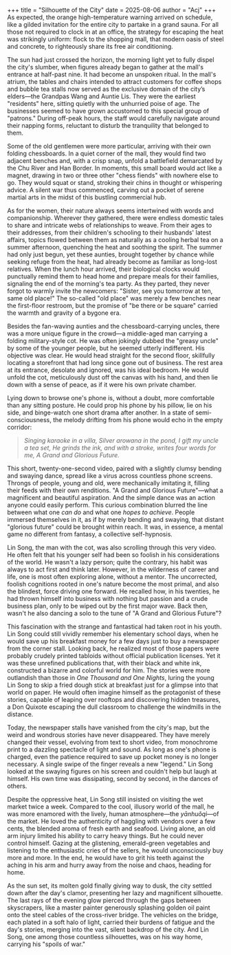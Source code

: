 +++
title = "Silhouette of the City"
date = 2025-08-06
author = "Acj"
+++
As expected, the orange high-temperature warning arrived on schedule, like a gilded invitation for the entire city to partake in a grand sauna. For all those not required to clock in at an office, the strategy for escaping the heat was strikingly uniform: flock to the shopping mall, that modern oasis of steel and concrete, to righteously share its free air conditioning.

The sun had just crossed the horizon, the morning light yet to fully dispel the city's slumber, when figures already began to gather at the mall's entrance at half-past nine. It had become an unspoken ritual. In the mall's atrium, the tables and chairs intended to attract customers for coffee shops and bubble tea stalls now served as the exclusive domain of the city’s elders—the Grandpas Wang and Auntie Lis. They were the earliest "residents" here, sitting quietly with the unhurried poise of age. The businesses seemed to have grown accustomed to this special group of "patrons." During off-peak hours, the staff would carefully navigate around their napping forms, reluctant to disturb the tranquility that belonged to them.

Some of the old gentlemen were more particular, arriving with their own folding chessboards. In a quiet corner of the mall, they would find two adjacent benches and, with a crisp snap, unfold a battlefield demarcated by the Chu River and Han Border. In moments, this small board would act like a magnet, drawing in two or three other "chess fiends" with nowhere else to go. They would squat or stand, stroking their chins in thought or whispering advice. A silent war thus commenced, carving out a pocket of serene martial arts in the midst of this bustling commercial hub.

As for the women, their nature always seems intertwined with words and companionship. Wherever they gathered, there were endless domestic tales to share and intricate webs of relationships to weave. From their ages to their addresses, from their children's schooling to their husbands' latest affairs, topics flowed between them as naturally as a cooling herbal tea on a summer afternoon, quenching the heat and soothing the spirit. The summer had only just begun, yet these aunties, brought together by chance while seeking refuge from the heat, had already become as familiar as long-lost relatives. When the lunch hour arrived, their biological clocks would punctually remind them to head home and prepare meals for their families, signaling the end of the morning's tea party. As they parted, they never forgot to warmly invite the newcomers: "Sister, see you tomorrow at ten, same old place\!" The so-called "old place" was merely a few benches near the first-floor restroom, but the promise of "be there or be square" carried the warmth and gravity of a bygone era.

Besides the fan-waving aunties and the chessboard-carrying uncles, there was a more unique figure in the crowd—a middle-aged man carrying a folding military-style cot. He was often jokingly dubbed the "greasy uncle" by some of the younger people, but he seemed utterly indifferent. His objective was clear. He would head straight for the second floor, skillfully locating a storefront that had long since gone out of business. The rest area at its entrance, desolate and ignored, was his ideal bedroom. He would unfold the cot, meticulously dust off the canvas with his hand, and then lie down with a sense of peace, as if it were his own private chamber.

Lying down to browse one's phone is, without a doubt, more comfortable than any sitting posture. He could prop his phone by his pillow, lie on his side, and binge-watch one short drama after another. In a state of semi-consciousness, the melody drifting from his phone would echo in the empty corridor:

> *Singing karaoke in a villa,*
> *Silver arowana in the pond,*
> *I gift my uncle a tea set,*
> *He grinds the ink, and with a stroke, writes four words for me,*
> *A Grand and Glorious Future.*

This short, twenty-one-second video, paired with a slightly clumsy bending and swaying dance, spread like a virus across countless phone screens. Throngs of people, young and old, were mechanically imitating it, filling their feeds with their own renditions. "A Grand and Glorious Future"—what a magnificent and beautiful aspiration. And the simple dance was an action anyone could easily perform. This curious combination blurred the line between what one *can do* and what one *hopes to achieve*. People immersed themselves in it, as if by merely bending and swaying, that distant "glorious future" could be brought within reach. It was, in essence, a mental game no different from fantasy, a collective self-hypnosis.

Lin Song, the man with the cot, was also scrolling through this very video. He often felt that his younger self had been so foolish in his considerations of the world. He wasn't a lazy person; quite the contrary, his habit was always to act first and think later. However, in the wilderness of career and life, one is most often exploring alone, without a mentor. The uncorrected, foolish cognitions rooted in one's nature become the most primal, and also the blindest, force driving one forward. He recalled how, in his twenties, he had thrown himself into business with nothing but passion and a crude business plan, only to be wiped out by the first major wave. Back then, wasn't he also dancing a solo to the tune of "A Grand and Glorious Future"?

This fascination with the strange and fantastical had taken root in his youth. Lin Song could still vividly remember his elementary school days, when he would save up his breakfast money for a few days just to buy a newspaper from the corner stall. Looking back, he realized most of those papers were probably crudely printed tabloids without official publication licenses. Yet it was these unrefined publications that, with their black and white ink, constructed a bizarre and colorful world for him. The stories were more outlandish than those in *One Thousand and One Nights*, luring the young Lin Song to skip a fried dough stick at breakfast just for a glimpse into that world on paper. He would often imagine himself as the protagonist of these stories, capable of leaping over rooftops and discovering hidden treasures, a Don Quixote escaping the dull classroom to challenge the windmills in the distance.

Today, the newspaper stalls have vanished from the city's map, but the weird and wondrous stories have never disappeared. They have merely changed their vessel, evolving from text to short video, from monochrome print to a dazzling spectacle of light and sound. As long as one's phone is charged, even the patience required to save up pocket money is no longer necessary. A single swipe of the finger reveals a new "legend." Lin Song looked at the swaying figures on his screen and couldn't help but laugh at himself. His own time was dissipating, second by second, in the dances of others.

Despite the oppressive heat, Lin Song still insisted on visiting the wet market twice a week. Compared to the cool, illusory world of the mall, he was more enamored with the lively, human atmosphere—the *yānhuǒqì*—of the market. He loved the authenticity of haggling with vendors over a few cents, the blended aroma of fresh earth and seafood. Living alone, an old arm injury limited his ability to carry heavy things. But he could never control himself. Gazing at the glistening, emerald-green vegetables and listening to the enthusiastic cries of the sellers, he would unconsciously buy more and more. In the end, he would have to grit his teeth against the aching in his arm and hurry away from the noise and chaos, heading for home.

As the sun set, its molten gold finally giving way to dusk, the city settled down after the day's clamor, presenting her lazy and magnificent silhouette. The last rays of the evening glow pierced through the gaps between skyscrapers, like a master painter generously splashing golden oil paint onto the steel cables of the cross-river bridge. The vehicles on the bridge, each plated in a soft halo of light, carried their burdens of fatigue and the day's stories, merging into the vast, silent backdrop of the city. And Lin Song, one among those countless silhouettes, was on his way home, carrying his "spoils of war."
